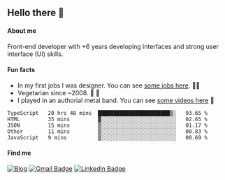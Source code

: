 ## Hello there 🤘

#### About me

Front-end developer with +6 years developing interfaces and strong user interface (UI) skills.

#### Fun facts

- In my first jobs I was designer. You can see [some jobs here](https://www.behance.net/edermunhoz1384). 👨‍💻
- Vegetarian since ~2008. 🌱 🍄
- I played in an authorial metal band. You can see [some videos here](https://www.youtube.com/watch?v=73xqyuybYWc&ab_channel=OrckOut) 🎸

<!--START_SECTION:waka-->
```text
TypeScript   20 hrs 48 mins  ███████████████████████▒░   93.65 % 
HTML         35 mins         ▓░░░░░░░░░░░░░░░░░░░░░░░░   02.65 % 
JSON         15 mins         ▒░░░░░░░░░░░░░░░░░░░░░░░░   01.17 % 
Other        11 mins         ▒░░░░░░░░░░░░░░░░░░░░░░░░   00.83 % 
JavaScript   9 mins          ▒░░░░░░░░░░░░░░░░░░░░░░░░   00.69 % 
```
<!--END_SECTION:waka-->

#### Find me

[![Blog](https://img.shields.io/badge/blog-https%3A%2F%2Federmunhozsantos.com%2F-orange)](https://edermunhozsantos.netlify.app/)
[![Gmail Badge](https://img.shields.io/badge/-edermunhozsantos@gmail.com-c14438?style=flat-square&logo=Gmail&logoColor=white&link=mailto:edermunhozsantos@gmail.com)](mailto:edermunhozsantos@gmail.com)
[![Linkedin Badge](https://img.shields.io/badge/-LinkedIn-blue?style=flat-square&logo=Linkedin&logoColor=white&link=eder-munhoz-dos-santos-52965b66)](https://www.linkedin.com/in/eder-munhoz-dos-santos-52965b66)
